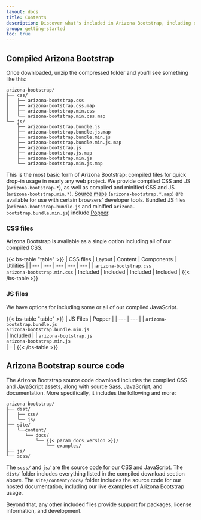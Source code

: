 ```yaml
---
layout: docs
title: Contents
description: Discover what's included in Arizona Bootstrap, including our compiled and source code flavors.
group: getting-started
toc: true
---
```


## Compiled Arizona Bootstrap

Once downloaded, unzip the compressed folder and you'll see something like this:

<!-- NOTE: This info is intentionally duplicated in the README. Copy any changes made here over to the README too, but be sure to keep in mind to add the `dist` folder. -->

```text
arizona-bootstrap/
├── css/
│   ├── arizona-bootstrap.css
│   ├── arizona-bootstrap.css.map
│   ├── arizona-bootstrap.min.css
│   └── arizona-bootstrap.min.css.map
└── js/
    ├── arizona-bootstrap.bundle.js
    ├── arizona-bootstrap.bundle.js.map
    ├── arizona-bootstrap.bundle.min.js
    ├── arizona-bootstrap.bundle.min.js.map
    ├── arizona-bootstrap.js
    ├── arizona-bootstrap.js.map
    ├── arizona-bootstrap.min.js
    └── arizona-bootstrap.min.js.map
```

This is the most basic form of Arizona Bootstrap: compiled files for quick drop-in usage in nearly any web project. We provide compiled CSS and JS (`arizona-bootstrap.*`), as well as compiled and minified CSS and JS (`arizona-bootstrap.min.*`). [Source maps](https://web.dev/articles/source-maps) (`arizona-bootstrap.*.map`) are available for use with certain browsers' developer tools. Bundled JS files (`arizona-bootstrap.bundle.js` and minified `arizona-bootstrap.bundle.min.js`) include [Popper](https://popper.js.org/docs/v2/).

### CSS files

Arizona Bootstrap is available as a single option including all of our compiled CSS.

{{< bs-table "table" >}}
| CSS files | Layout | Content | Components | Utilities |
| --- | --- | --- | --- | --- |
| `arizona-bootstrap.css`<br> `arizona-bootstrap.min.css` | Included | Included | Included | Included |
{{< /bs-table >}}

### JS files

We have options for including some or all of our compiled JavaScript.

{{< bs-table "table" >}}
| JS Files | Popper |
| --- | --- |
| `arizona-bootstrap.bundle.js`<br> `arizona-bootstrap.bundle.min.js`<br> | Included |
| `arizona-bootstrap.js`<br> `arizona-bootstrap.min.js`<br> | – |
{{< /bs-table >}}

## Arizona Bootstrap source code

The Arizona Bootstrap source code download includes the compiled CSS and JavaScript assets, along with source Sass, JavaScript, and documentation. More specifically, it includes the following and more:

```text
arizona-bootstrap/
├── dist/
│   ├── css/
│   └── js/
├── site/
│   └──content/
│      └── docs/
│          └── {{< param docs_version >}}/
│              └── examples/
├── js/
└── scss/
```

The `scss/` and `js/` are the source code for our CSS and JavaScript. The `dist/` folder includes everything listed in the compiled download section above. The `site/content/docs/` folder includes the source code for our hosted documentation, including our live examples of Arizona Bootstrap usage.

Beyond that, any other included files provide support for packages, license information, and development.
